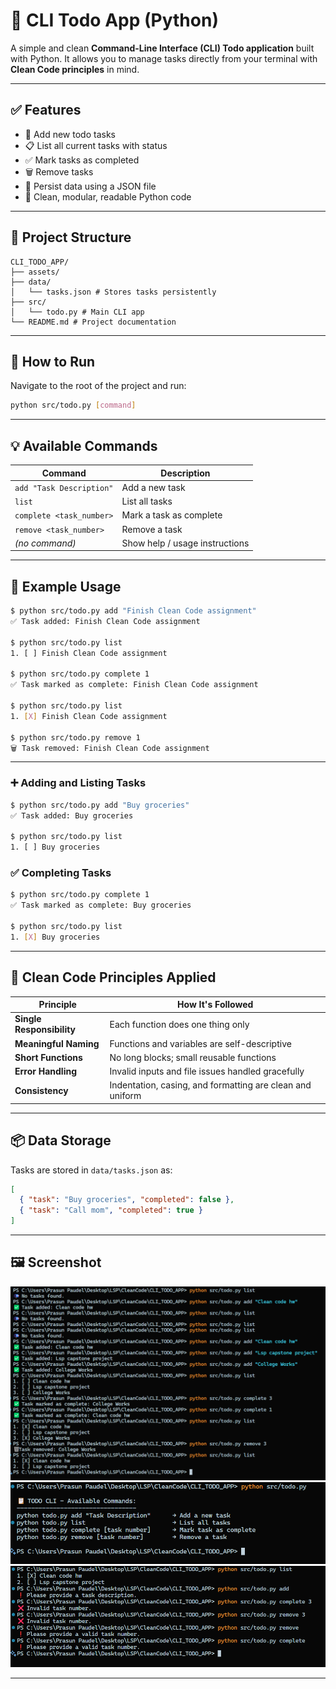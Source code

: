 # 📝 CLI Todo App (Python)

A simple and clean **Command-Line Interface (CLI) Todo application** built with Python. It allows you to manage tasks directly from your terminal with **Clean Code principles** in mind.

---

## ✅ Features

- 📌 Add new todo tasks
- 📋 List all current tasks with status
- ✅ Mark tasks as completed
- 🗑️ Remove tasks
- 💾 Persist data using a JSON file
- 🧼 Clean, modular, readable Python code

---

## 📁 Project Structure

```
CLI_TODO_APP/
├── assets/
├── data/
│   └── tasks.json # Stores tasks persistently
├── src/
│   └── todo.py # Main CLI app
└── README.md # Project documentation
```

---

## 🚀 How to Run

Navigate to the root of the project and run:

```bash
python src/todo.py [command]
```

---

## 💡 Available Commands

| Command                  | Description                    |
| ------------------------ | ------------------------------ |
| `add "Task Description"` | Add a new task                 |
| `list`                   | List all tasks                 |
| `complete <task_number>` | Mark a task as complete        |
| `remove <task_number>`   | Remove a task                  |
| _(no command)_           | Show help / usage instructions |

---

## 📌 Example Usage

```bash
$ python src/todo.py add "Finish Clean Code assignment"
✅ Task added: Finish Clean Code assignment

$ python src/todo.py list
1. [ ] Finish Clean Code assignment

$ python src/todo.py complete 1
✅ Task marked as complete: Finish Clean Code assignment

$ python src/todo.py list
1. [X] Finish Clean Code assignment

$ python src/todo.py remove 1
🗑️ Task removed: Finish Clean Code assignment
```

---

### ➕ Adding and Listing Tasks

```bash
$ python src/todo.py add "Buy groceries"
✅ Task added: Buy groceries

$ python src/todo.py list
1. [ ] Buy groceries
```

### ✅ Completing Tasks

```bash
$ python src/todo.py complete 1
✅ Task marked as complete: Buy groceries

$ python src/todo.py list
1. [X] Buy groceries
```

---

## 🧼 Clean Code Principles Applied

| Principle                 | How It's Followed                                         |
| ------------------------- | --------------------------------------------------------- |
| **Single Responsibility** | Each function does one thing only                         |
| **Meaningful Naming**     | Functions and variables are self-descriptive              |
| **Short Functions**       | No long blocks; small reusable functions                  |
| **Error Handling**        | Invalid inputs and file issues handled gracefully         |
| **Consistency**           | Indentation, casing, and formatting are clean and uniform |

---

## 📦 Data Storage

Tasks are stored in `data/tasks.json` as:

```json
[
  { "task": "Buy groceries", "completed": false },
  { "task": "Call mom", "completed": true }
]
```

---

## 🖼️ Screenshot

![CLI Screenshot](assets/CLI.png)
![Help Command](assets/Nocommand.png)
![Invalid Command](assets/Invalids.png)

---


